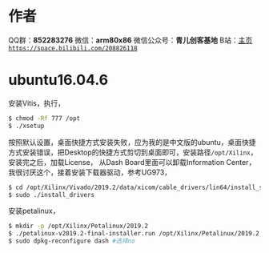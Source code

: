﻿# 作者
QQ群：**852283276**
微信：**arm80x86**
微信公众号：**青儿创客基地**
B站：[主页 `https://space.bilibili.com/208826118`](https://space.bilibili.com/208826118)

# ubuntu16.04.6
安装Vitis，执行，
```bash
$ chmod -Rf 777 /opt
$ ./xsetup
```
按照默认设置，桌面快捷方式安装失败，应为我的是中文版的ubuntu，桌面快捷方式安装错误，把Desktop的快捷方式剪切到桌面即可，安装路径`/opt/Xilinx`，安装完之后，加载License， 从Dash Board里面可以卸载Information Center，我很讨厌这个，接着安装下载器驱动，参考UG973，
```bash
$ cd /opt/Xilinx/Vivado/2019.2/data/xicom/cable_drivers/lin64/install_script/install_drivers/
$ sudo ./install_drivers
```
安装petalinux，
```bash
$ mkdir -p /opt/Xilinx/Petalinux/2019.2
$ ./petalinux-v2019.2-final-installer.run /opt/Xilinx/Petalinux/2019.2
$ sudo dpkg-reconfigure dash #选择no
```

